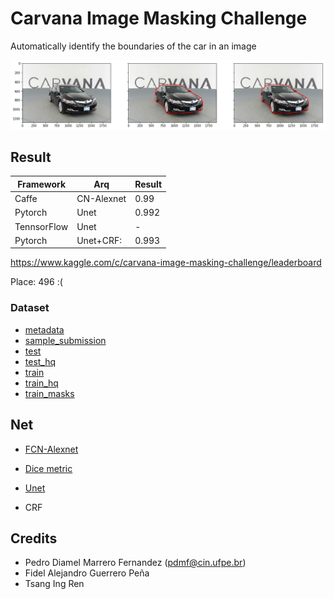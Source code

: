 # Carvana Image Masking Challenge
Automatically identify the boundaries of the car in an image

![](rec/results.png)

## Result

Framework   | Arq      | Result
------------|----------|------
Caffe       |CN-Alexnet|0.99
Pytorch     |Unet      |0.992
TennsorFlow |Unet      |-
Pytorch     |Unet+CRF: |0.993


https://www.kaggle.com/c/carvana-image-masking-challenge/leaderboard

Place: 496 :(

### Dataset

- [metadata](https://www.kaggle.com/c/carvana-image-masking-challenge/download/metadata.csv.zip)
- [sample_submission](https://www.kaggle.com/c/carvana-image-masking-challenge/download/sample_submission.csv.zip)
- [test](https://www.kaggle.com/c/carvana-image-masking-challenge/download/test.zip)
- [test_hq](https://www.kaggle.com/c/carvana-image-masking-challenge/download/test_hq.zip)
- [train](https://www.kaggle.com/c/carvana-image-masking-challenge/download/train.zip)
- [train_hq](https://www.kaggle.com/c/carvana-image-masking-challenge/download/train_hq.zip)
- [train_masks](https://www.kaggle.com/c/carvana-image-masking-challenge/download/train_masks.csv.zip)

## Net
- [FCN-Alexnet](https://github.com/NVIDIA/DIGITS/tree/master/examples/semantic-segmentation)
- [Dice metric](https://github.com/NVIDIA/DIGITS/tree/master/examples/medical-imaging)

- [Unet](https://lmb.informatik.uni-freiburg.de/people/ronneber/u-net/)
- CRF 


## Credits

- Pedro Diamel Marrero Fernandez (pdmf@cin.ufpe.br)
- Fidel Alejandro Guerrero Peña
- Tsang Ing Ren

